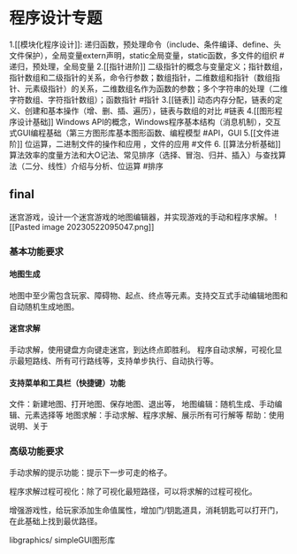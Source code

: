 # 程序设计专题
1.[[模块化程序设计]]:
	递归函数，预处理命令（include、条件编译、define、头文件保护），全局变量extern声明，static全局变量，static函数，多文件的组织 #递归，预处理，全局变量
2.[[指针进阶]]
	二级指针的概念与变量定义；指针数组，指针数组和二级指针的关系，命令行参数；数组指针，二维数组和指针（数组指针、元素级指针）的关系，二维数组名作为函数的参数；多个字符串的处理（二维字符数组、字符指针数组）；函数指针 #指针
3.[[链表]] 
	动态内存分配，链表的定义、创建和基本操作（增、删、插、遍历），链表与数组的对比 #链表
4.[[图形程序设计基础]]
	Windows API的概念，Windows程序基本结构（消息机制），交互式GUI编程基础（第三方图形库基本图形函数、编程模型 #API，GUI
5.[[文件进阶]]
	位运算，二进制文件的操作和应用 ，文件的应用 #文件
6. [[算法分析基础]]
	算法效率的度量方法和大O记法、常见排序（选择、冒泡、归并、插入）与查找算法（二分、线性）介绍与分析、位运算 #排序






## final
迷宫游戏，设计一个迷宫游戏的地图编辑器，并实现游戏的手动和程序求解。
![[Pasted image 20230522095047.png]]
### 基本功能要求
#### 地图生成
地图中至少需包含玩家、障碍物、起点、终点等元素。支持交互式手动编辑地图和自动随机生成地图。
#### 迷宫求解
手动求解，使用键盘方向键走迷宫，到达终点即胜利。
程序自动求解，可视化显示最短路线、所有可行路线等，支持单步执行、自动执行等。
#### 支持菜单和工具栏（快捷键）功能
文件：新建地图、打开地图、保存地图、退出等，
地图编辑：随机生成、手动编辑、元素选择等
地图求解：手动求解、程序求解、展示所有可行解等
帮助：使用说明、关于

### 高级功能要求
手动求解的提示功能：提示下一步可走的格子。

程序求解过程可视化：除了可视化最短路径，可以将求解的过程可视化。

增强游戏性，给玩家添加生命值属性，增加门/钥匙道具，消耗钥匙可以打开门，在此基础上找到最优路径。

libgraphics/ simpleGUI图形库

